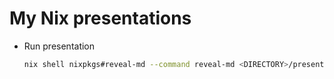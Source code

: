 # My Nix presentations

* Run presentation

  ```bash
  nix shell nixpkgs#reveal-md --command reveal-md <DIRECTORY>/presentation.md
  ```
